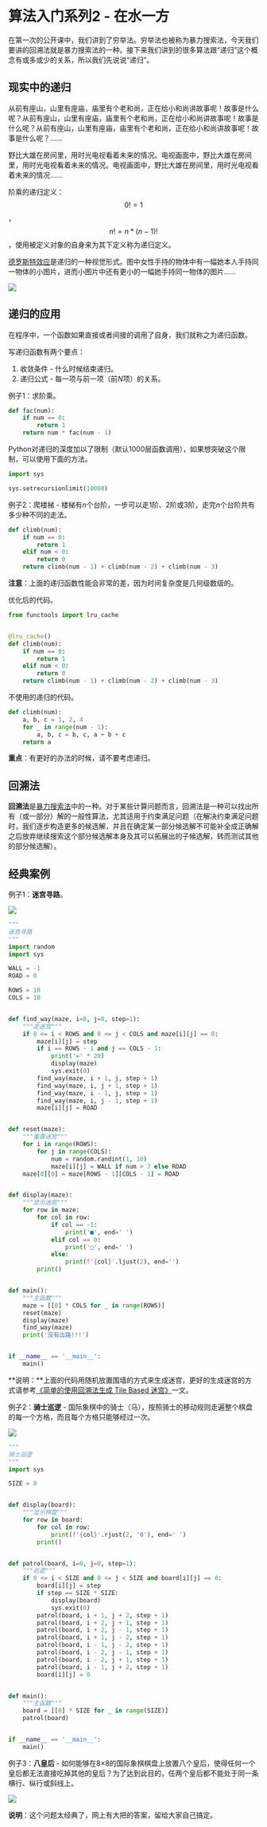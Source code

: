# 算法入门系列2 - 在水一方

在第一次的公开课中，我们讲到了穷举法。穷举法也被称为暴力搜索法，今天我们要讲的回溯法就是暴力搜索法的一种。接下来我们讲到的很多算法跟“递归”这个概念有或多或少的关系，所以我们先说说“递归”。

## 现实中的递归

从前有座山，山里有座庙，庙里有个老和尚，正在给小和尚讲故事呢！故事是什么呢？从前有座山，山里有座庙，庙里有个老和尚，正在给小和尚讲故事呢！故事是什么呢？从前有座山，山里有座庙，庙里有个老和尚，正在给小和尚讲故事呢！故事是什么呢？……

野比大雄在房间里，用时光电视看着未来的情况。电视画面中，野比大雄在房间里，用时光电视看着未来的情况。电视画面中，野比大雄在房间里，用时光电视看着未来的情况……

阶乘的递归定义：$$0! = 1$$，$$n!=n*(n-1)!$$ ，使用被定义对象的自身来为其下定义称为递归定义。

[德罗斯特效应](https://zh.wikipedia.org/wiki/%E5%BE%B7%E7%BD%97%E6%96%AF%E7%89%B9%E6%95%88%E5%BA%94)是递归的一种视觉形式。图中女性手持的物体中有一幅她本人手持同一物体的小图片，进而小图片中还有更小的一幅她手持同一物体的图片……

![](../../.gitbook/assets/droste.png)

## 递归的应用

在程序中，一个函数如果直接或者间接的调用了自身，我们就称之为递归函数。

写递归函数有两个要点：

1. 收敛条件 - 什么时候结束递归。
2. 递归公式 - 每一项与前一项（&#x524D;_&#x4E;_&#x9879;）的关系。

例子1：求阶乘。

```python
def fac(num):
    if num == 0:
        return 1
    return num * fac(num - 1)
```

Python对递归的深度加以了限制（默认1000层函数调用），如果想突破这个限制，可以使用下面的方法。

```python
import sys

sys.setrecursionlimit(10000)
```

例子2：爬楼梯 - 楼梯&#x6709;_&#x6E;_&#x4E2A;台阶，一步可以走1阶、2阶或3阶，走&#x5B8C;_&#x6E;_&#x4E2A;台阶共有多少种不同的走法。

```python
def climb(num):
    if num == 0:
        return 1
    elif num < 0:
        return 0
    return climb(num - 1) + climb(num - 2) + climb(num - 3)
```

**注意**：上面的递归函数性能会非常的差，因为时间复杂度是几何级数级的。

优化后的代码。

```python
from functools import lru_cache


@lru_cache()
def climb(num):
    if num == 0:
        return 1
    elif num < 0:
        return 0
    return climb(num - 1) + climb(num - 2) + climb(num - 3)
```

不使用的递归的代码。

```python
def climb(num):
    a, b, c = 1, 2, 4
    for _ in range(num - 1):
        a, b, c = b, c, a + b + c
    return a
```

**重点**：有更好的办法的时候，请不要考虑递归。

## 回溯法

**回溯法**是[暴力搜索法](https://zh.wikipedia.org/wiki/%E6%9A%B4%E5%8A%9B%E6%90%9C%E5%B0%8B%E6%B3%95)中的一种。对于某些计算问题而言，回溯法是一种可以找出所有（或一部分）解的一般性算法，尤其适用于约束满足问题（在解决约束满足问题时，我们逐步构造更多的候选解，并且在确定某一部分候选解不可能补全成正确解之后放弃继续搜索这个部分候选解本身及其可以拓展出的子候选解，转而测试其他的部分候选解）。

## 经典案例

例子1：**迷宫寻路**。

![](../../.gitbook/assets/maze.png)

```python
"""
迷宫寻路
"""
import random
import sys

WALL = -1
ROAD = 0

ROWS = 10
COLS = 10


def find_way(maze, i=0, j=0, step=1):
    """走迷宫"""
    if 0 <= i < ROWS and 0 <= j < COLS and maze[i][j] == 0:
        maze[i][j] = step
        if i == ROWS - 1 and j == COLS - 1:
            print('=' * 20)
            display(maze)
            sys.exit(0)
        find_way(maze, i + 1, j, step + 1)
        find_way(maze, i, j + 1, step + 1)
        find_way(maze, i - 1, j, step + 1)
        find_way(maze, i, j - 1, step + 1)
        maze[i][j] = ROAD


def reset(maze):
    """重置迷宫"""
    for i in range(ROWS):
        for j in range(COLS):
            num = random.randint(1, 10)
            maze[i][j] = WALL if num > 7 else ROAD
    maze[0][0] = maze[ROWS - 1][COLS - 1] = ROAD


def display(maze):
    """显示迷宫"""
    for row in maze:
        for col in row:
            if col == -1:
                print('■', end=' ')
            elif col == 0:
                print('□', end=' ')
            else:
                print(f'{col}'.ljust(2), end='')
        print()


def main():
    """主函数"""
    maze = [[0] * COLS for _ in range(ROWS)]
    reset(maze)
    display(maze)
    find_way(maze)
    print('没有出路!!!')


if __name__ == '__main__':
    main()
```

\*\*说明：\*\*上面的代码用随机放置围墙的方式来生成迷宫，更好的生成迷宫的方式请参考[《简单的使用回溯法生成 Tile Based 迷宫》](https://indienova.com/indie-game-development/generate-tile-based-maze-with-backtracking/)一文。

例子2：**骑士巡逻** - 国际象棋中的骑士（马），按照骑士的移动规则走遍整个棋盘的每一个方格，而且每个方格只能够经过一次。

![](../../.gitbook/assets/knight_tour.gif)

```python
"""
骑士巡逻
"""
import sys

SIZE = 8


def display(board):
    """显示棋盘"""
    for row in board:
        for col in row:
            print(f'{col}'.rjust(2, '0'), end=' ')
        print()


def patrol(board, i=0, j=0, step=1):
    """巡逻"""
    if 0 <= i < SIZE and 0 <= j < SIZE and board[i][j] == 0:
        board[i][j] = step
        if step == SIZE * SIZE:
            display(board)
            sys.exit(0)
        patrol(board, i + 1, j + 2, step + 1)
        patrol(board, i + 2, j + 1, step + 1)
        patrol(board, i + 2, j - 1, step + 1)
        patrol(board, i + 1, j - 2, step + 1)
        patrol(board, i - 1, j - 2, step + 1)
        patrol(board, i - 2, j - 1, step + 1)
        patrol(board, i - 2, j + 1, step + 1)
        patrol(board, i - 1, j + 2, step + 1)
        board[i][j] = 0


def main():
    """主函数"""
    board = [[0] * SIZE for _ in range(SIZE)]
    patrol(board)


if __name__ == '__main__':
    main()
```

例子3：**八皇后** - 如何能够在8×8的国际象棋棋盘上放置八个皇后，使得任何一个皇后都无法直接吃掉其他的皇后？为了达到此目的，任两个皇后都不能处于同一条横行、纵行或斜线上。

![](../../.gitbook/assets/eight_queen.png)

**说明**：这个问题太经典了，网上有大把的答案，留给大家自己搞定。
